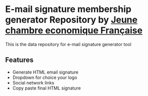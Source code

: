 # E-mail signature membership generator Repository by [Jeune chambre economique Française](http://jcef.asso.fr)
This is the data repository for e-mail signature generator tool

## Features
- Generate HTML email signature
- Dropdown for choice your logo
- Social network links
- Copy paste final HTML signature
